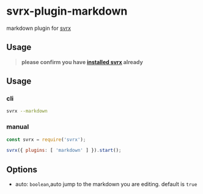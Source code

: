 # svrx-plugin-markdown

markdown plugin for [svrx](https://github.com/x-orpheus/svrx)

## Usage

> **please confirm you have [installed svrx](https://github.com/x-orpheus/svrx) already**

## Usage

### cli

```sh
svrx --markdown
```

### manual

```js
const svrx = require('svrx');

svrx({ plugins: [ 'markdown' ] }).start();
```

## Options

- auto: `boolean`,auto jump to the markdown you are editing. default is `true`
